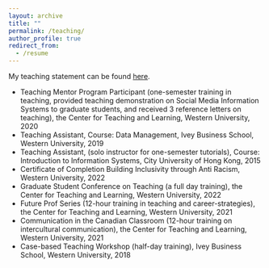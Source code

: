 ```yaml
---
layout: archive
title: ""
permalink: /teaching/
author_profile: true
redirect_from:
  - /resume
---
```

My teaching statement can be found [here](https://uwoca-my.sharepoint.com/:b:/g/personal/hgu53_uwo_ca/Efj86JyDWmROitImH_WCiWsB52a1G6Arnk3_EE5nAlRhQA?e=OaA4hS).

* Teaching Mentor Program Participant (one-semester training in teaching, provided teaching demonstration on Social Media Information Systems to graduate students, and received 3 reference letters on teaching), the Center for Teaching and Learning, Western University, 2020
* Teaching Assistant, Course: Data Management, Ivey Business School, Western University, 2019
* Teaching Assistant, (solo instructor for one-semester tutorials), Course: Introduction to Information Systems, City University of Hong Kong, 2015
* Certificate of Completion Building Inclusivity through Anti Racism, Western University, 2022
* Graduate Student Conference on Teaching (a full day training), the Center for Teaching and Learning, Western University, 2022
* Future Prof Series (12-hour training in teaching and career-strategies), the Center for Teaching and Learning, Western University, 2021
* Communication in the Canadian Classroom (12-hour training on intercultural communication), the Center for Teaching and Learning, Western University, 2021
* Case-based Teaching Workshop (half-day training), Ivey Business School, Western University, 2018
